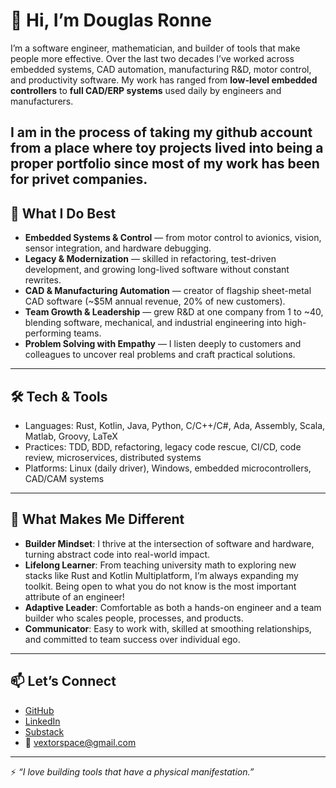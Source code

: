 # 👋 Hi, I’m Douglas Ronne

I’m a software engineer, mathematician, and builder of tools that make people more effective. Over the last two decades I’ve worked across embedded systems, CAD automation, manufacturing R&D, motor control, and productivity software. My work has ranged from **low-level embedded controllers** to **full CAD/ERP systems** used daily by engineers and manufacturers.

I am in the process of taking my github account from a place where toy projects lived into being a proper portfolio since most of my work has been for privet companies. 
---

## 🚀 What I Do Best
- **Embedded Systems & Control** — from motor control to avionics, vision, sensor integration, and hardware debugging.  
- **Legacy & Modernization** — skilled in refactoring, test-driven development, and growing long-lived software without constant rewrites.  
- **CAD & Manufacturing Automation** — creator of flagship sheet-metal CAD software (~$5M annual revenue, 20% of new customers).  
- **Team Growth & Leadership** — grew R&D at one company from 1 to ~40, blending software, mechanical, and industrial engineering into high-performing teams.  
- **Problem Solving with Empathy** — I listen deeply to customers and colleagues to uncover real problems and craft practical solutions.  

---

## 🛠️ Tech & Tools
- Languages: Rust, Kotlin, Java, Python, C/C++/C#, Ada, Assembly, Scala, Matlab, Groovy, LaTeX  
- Practices: TDD, BDD, refactoring, legacy code rescue, CI/CD, code review, microservices, distributed systems  
- Platforms: Linux (daily driver), Windows, embedded microcontrollers, CAD/CAM systems  

---

## 🌟 What Makes Me Different
- **Builder Mindset**: I thrive at the intersection of software and hardware, turning abstract code into real-world impact.  
- **Lifelong Learner**: From teaching university math to exploring new stacks like Rust and Kotlin Multiplatform, I’m always expanding my toolkit. Being open to what you do not know is the most important attribute of an engineer!  
- **Adaptive Leader**: Comfortable as both a hands-on engineer and a team builder who scales people, processes, and products.  
- **Communicator**: Easy to work with, skilled at smoothing relationships, and committed to team success over individual ego.  

---

## 📫 Let’s Connect
- [GitHub](https://github.com/vextorspace)  
- [LinkedIn](https://www.linkedin.com/in/vextorspace)  
- [Substack](https://ronnev.substack.com)  
- 📧 vextorspace@gmail.com  

---

⚡ *“I love building tools that have a physical manifestation.”*

